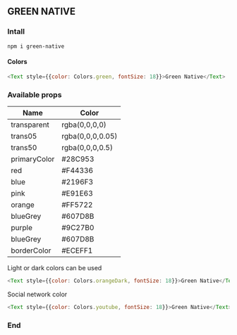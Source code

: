 ## GREEN NATIVE

### Intall

```
npm i green-native
```

#### Colors

```javascript
<Text style={{color: Colors.green, fontSize: 18}}>Green Native</Text>
```

### Available props

| Name                    | Color            |
| ----------------------- | ---------------- |
| transparent             | rgba(0,0,0,0)    |
| trans05                 | rgba(0,0,0,0.05) |
| trans50                 | rgba(0,0,0,0.5)  |
| primaryColor            | #28C953          |
| red                     | #F44336          |
| blue                    | #2196F3          |
| pink                    | #E91E63          |
| orange                  | #FF5722          |
| blueGrey                | #607D8B          |
| purple                  | #9C27B0          |
| blueGrey                | #607D8B          |
| borderColor             | #ECEFF1          |

Light or dark colors can be used
```javascript
<Text style={{color: Colors.orangeDark, fontSize: 18}}>Green Native</Text>
```
Social network color
```javascript
<Text style={{color: Colors.youtube, fontSize: 18}}>Green Native</Text>
```

### End
